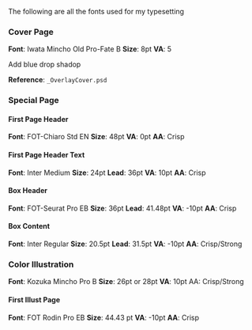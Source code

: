 The following are all the fonts used for my typesetting

### Cover Page
**Font**: Iwata Mincho Old Pro-Fate B
**Size**: 8pt
**VA**: 5

Add blue drop shadop

**Reference**: `_OverlayCover.psd`

### Special Page
#### First Page Header
**Font**: FOT-Chiaro Std EN
**Size**: 48pt
**VA**: 0pt
**AA**: Crisp

#### First Page Header Text
**Font**: Inter Medium
**Size**: 24pt
**Lead**: 36pt
**VA**: 10pt
**AA**: Crisp

#### Box Header
**Font**: FOT-Seurat Pro EB
**Size**: 36pt
**Lead**: 41.48pt
**VA**: -10pt
**AA**: Crisp

#### Box Content
**Font**: Inter Regular
**Size**: 20.5pt
**Lead**: 31.5pt
**VA**: -10pt
**AA**: Crisp/Strong

### Color Illustration
**Font**: Kozuka Mincho Pro B
**Size**: 26pt or 28pt
**VA**: 10pt
AA: Crisp/Strong

#### First Illust Page
**Font**: FOT Rodin Pro EB
**Size**: 44.43 pt
**VA**: -10pt
**AA**: Crisp
